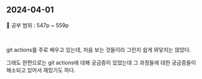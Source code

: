 ## 2024-04-01

📖 공부 범위 : 547p ~ 559p

<br/>

git actions를 주로 배우고 있는데, 처음 보는 것들이라 그런지 쉽게 와닿지는 않았다.

그래도 한편으로는 git actions에 대해 궁금증이 있었는데 그 과정들에 대한 궁금증들이 해소되고 있어서 재밌기도 하다.

